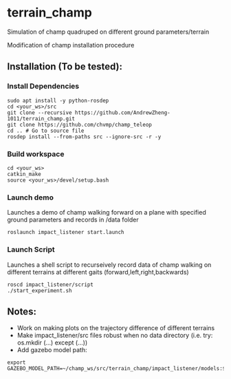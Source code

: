 # terrain_champ
Simulation of champ quadruped on different ground parameters/terrain

Modification of champ installation procedure

## Installation (To be tested): ##
### Install Dependencies ###
```
sudo apt install -y python-rosdep
cd <your_ws>/src
git clone --recursive https://github.com/AndrewZheng-1011/terrain_champ.git
git clone https://github.com/chvmp/champ_teleop
cd .. # Go to source file
rosdep install --from-paths src --ignore-src -r -y
```
### Build workspace ###
```
cd <your_ws>
catkin_make
source <your_ws>/devel/setup.bash
```

### Launch demo ###
Launches a demo of champ walking forward on a plane with specified ground parameters and records in /data folder
```
roslaunch impact_listener start.launch
```

### Launch Script ###
Launches a shell script to recurseively record data of champ walking on different terrains at different gaits (forward,left,right,backwards)

```
roscd impact_listener/script
./start_experiment.sh
```


## Notes: ##
- Work on making plots on the trajectory difference of different terrains
- Make impact_listener/src files robust when no data directory (i.e. try: os.mkdir  (...) except (...))
- Add gazebo model path:
```
export GAZEBO_MODEL_PATH=~/champ_ws/src/terrain_champ/impact_listener/models:${GAZEBO_MODEL_PATH}
```
